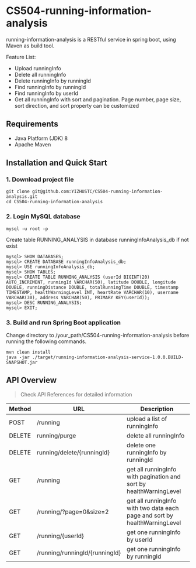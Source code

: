 # CS504-running-information-analysis
running-information-analysis is a RESTful service in spring boot, using Maven as build tool.

Feature List:

- Upload runningInfo
- Delete all runningInfo
- Delete runningInfo by runningId
- Find runningInfo by runningId
- Find runningInfo by userId
- Get all runningInfo with sort and pagination. Page number, page size, sort direction, and sort property can be customized

## Requirements

- Java Platform (JDK) 8
- Apache Maven

## Installation and Quick Start
### 1. Download project file
```
git clone git@github.com:YIZHUSTC/CS504-running-information-analysis.git
cd CS504-running-information-analysis
```
### 2. Login MySQL database
```
mysql -u root -p
```
Create table RUNNING_ANALYSIS in database runningInfoAnalysis_db if not exist
```
mysql> SHOW DATABASES;
mysql> CREATE DATABASE runningInfoAnalysis_db;
mysql> USE runningInfoAnalysis_db;
mysql> SHOW TABLES;
mysql> CREATE TABLE RUNNING_ANALYSIS (userId BIGINT(20) AUTO_INCREMENT, runningId VARCHAR(50), latitude DOUBLE, longitude DOUBLE, runningDistance DOUBLE, totalRunningTime DOUBLE, timestamp TIMESTAMP, healthWarningLevel INT, heartRate VARCHAR(10), username VARCHAR(30), address VARCHAR(50), PRIMARY KEY(userId));
mysql> DESC RUNNING_ANALYSIS;
mysql> EXIT;
```
### 3. Build and run Spring Boot application
Change directory to /your_path/CS504-running-information-analysis before running the following commands.
```
mvn clean install
java -jar ./target/running-information-analysis-service-1.0.0.BUILD-SNAPSHOT.jar
```
## API Overview
> Check API References for detailed information

| Method | URL | Description | 
|--------|--------|-------------|
| POST | /running | upload a list of runningInfo | 
| DELETE | running/purge | delete all runningInfo | 
| DELETE | running/delete/{runningId} | delete one runningInfo by runningId |
| GET | /running | get all runningInfo with pagination and sort by healthWarningLevel | 
| GET | /running/?page=0&size=2 | get all runningInfo with two data each page and sort by healthWarningLevel | 
| GET | /running/{userId} | get one runningInfo by userId | 
| GET | /running/runningId/{runningId} | get one runningInfo by runningId | 
